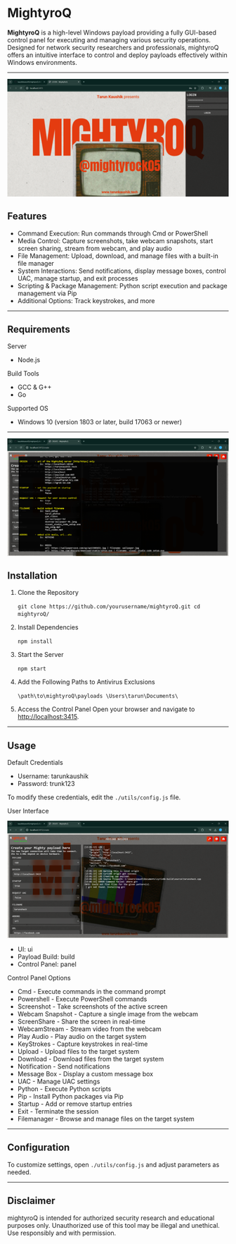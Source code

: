 MightyroQ
=========

**MightyroQ** is a high-level Windows payload providing a fully GUI-based control panel for executing and managing various security operations. Designed for network security researchers and professionals, mightyroQ offers an intuitive interface to control and deploy payloads effectively within Windows environments.

* * * * *
![Local Image](ss/login.png)

Features
--------

-   Command Execution: Run commands through Cmd or PowerShell
-   Media Control: Capture screenshots, take webcam snapshots, start screen sharing, stream from webcam, and play audio
-   File Management: Upload, download, and manage files with a built-in file manager
-   System Interactions: Send notifications, display message boxes, control UAC, manage startup, and exit processes
-   Scripting & Package Management: Python script execution and package management via Pip
-   Additional Options: Track keystrokes, and more

* * * * *

Requirements
------------

Server

-   Node.js

Build Tools

-   GCC & G++
-   Go

Supported OS

-   Windows 10 (version 1803 or later, build 17063 or newer)

* * * * *
![Local Image](ss/info.png)

Installation
------------

1.  Clone the Repository

    `git clone https://github.com/yourusername/mightyroQ.git
    cd mightyroQ/`

2.  Install Dependencies

    `npm install`

3.  Start the Server

    `npm start`

4.  Add the Following Paths to Antivirus Exclusions

    `\path\to\mightyroQ\payloads
    \Users\tarun\Documents\`

5.  Access the Control Panel
    Open your browser and navigate to <http://localhost:3415>.

* * * * *

Usage
-----

Default Credentials

-   Username: tarunkaushik
-   Password: trunk123

To modify these credentials, edit the `./utils/config.js` file.

User Interface

![Local Image](ss/payload.png)

-   UI: ui
-   Payload Build: build
-   Control Panel: panel

Control Panel Options

-   Cmd - Execute commands in the command prompt
-   Powershell - Execute PowerShell commands
-   Screenshot - Take screenshots of the active screen
-   Webcam Snapshot - Capture a single image from the webcam
-   ScreenShare - Share the screen in real-time
-   WebcamStream - Stream video from the webcam
-   Play Audio - Play audio on the target system
-   KeyStrokes - Capture keystrokes in real-time
-   Upload - Upload files to the target system
-   Download - Download files from the target system
-   Notification - Send notifications
-   Message Box - Display a custom message box
-   UAC - Manage UAC settings
-   Python - Execute Python scripts
-   Pip - Install Python packages via Pip
-   Startup - Add or remove startup entries
-   Exit - Terminate the session
-   Filemanager - Browse and manage files on the target system

* * * * *

Configuration
-------------

To customize settings, open `./utils/config.js` and adjust parameters as needed.


* * * * *

Disclaimer
----------

mightyroQ is intended for authorized security research and educational purposes only. Unauthorized use of this tool may be illegal and unethical. Use responsibly and with permission.
